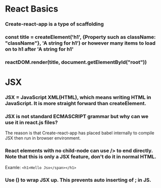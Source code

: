 # React Basics

### Create-react-app is a type of scaffolding

### const **title** = createElement('h1', {Property such as className: "className"}, 'A string for h1') or however many items to load on to h1 after 'A string for h1'

### reactDOM.render(**title**, document.getElementById("root"))

# JSX

### JSX = JavaScript XML(HTML), which means writing HTML in JavaScript. It is more straight forward than createElement.

### JSX is not standard ECMASCRIPT grammar but **why can we use it in react.js files?**
The reason is that Create-react-app has placed babel internally to compile JSX then run in browser environment.

### React elements with no child-node can use /> to end directly. Note that this is only a JSX feature, don't do it in normal HTML.

Examle: `<h1>Hello Jsx</span></h1>`

### Use () to wrap JSX up. This prevents auto inserting of ; in JS.